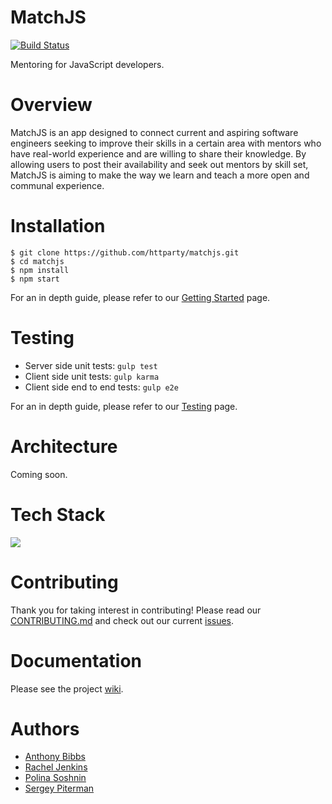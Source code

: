 MatchJS
==========
[![Build Status](https://travis-ci.org/httparty/matchjs.svg?branch=master)](https://travis-ci.org/httparty/matchjs)

Mentoring for JavaScript developers.

Overview
===========

MatchJS is an app designed to connect current and aspiring software engineers seeking to improve their skills in a certain area with mentors who have real-world experience and are willing to share their knowledge. By allowing users to post their availability and seek out mentors by skill set, MatchJS is aiming to make the way we learn and teach a more open and communal experience.

Installation
=============

```
$ git clone https://github.com/httparty/matchjs.git
$ cd matchjs
$ npm install
$ npm start
```

For an in depth guide, please refer to our [Getting Started](https://github.com/httparty/matchjs/wiki) page.

Testing
========

- Server side unit tests: `gulp test`
- Client side unit tests: `gulp karma`
- Client side end to end tests: `gulp e2e`

For an in depth guide, please refer to our [Testing](https://github.com/httparty/matchjs/wiki) page.

Architecture
========

Coming soon.

Tech Stack
=======

![](http://i.imgur.com/cC2gieO.png)

Contributing
=============

Thank you for taking interest in contributing! Please read our [CONTRIBUTING.md](https://github.com/httparty/matchjs/blob/master/CONTRIBUTING.md) and check out our current [issues](https://github.com/httparty/matchjs/issues).

Documentation
=============

Please see the project [wiki](https://github.com/httparty/matchjs/wiki).

Authors
=======

- [Anthony Bibbs](https://github.com/abibbs)
- [Rachel Jenkins](https://github.com/dearamerican)
- [Polina Soshnin](https://github.com/polinadotio)
- [Sergey Piterman](https://github.com/spiterman)
